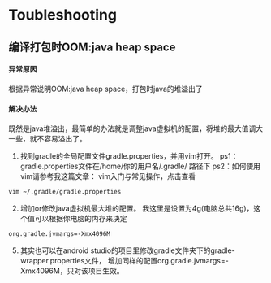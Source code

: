 # Toubleshooting

## 编译打包时OOM:java heap space

#### 异常原因
根据异常说明OOM:java heap space，打包时java的堆溢出了

#### 解决办法
既然是java堆溢出，最简单的办法就是调整java虚拟机的配置，将堆的最大值调大一些，就不容易溢出了。

1. 找到gradle的全局配置文件gradle.properties，并用vim打开。
ps1：gradle.properties文件在/home/你的用户名/.gradle/ 路径下
ps2：如何使用vim请参考我这篇文章： vim入门与常见操作，点击查看

```bash
vim ~/.gradle/gradle.properties
```

2. 增加or修改java虚拟机最大堆的配置。
我这里是设置为4g(电脑总共16g)，这个值可以根据你电脑的内存来决定

```bash
org.gradle.jvmargs=-Xmx4096M
```

5. 其实也可以在android studio的项目里修改gradle文件夹下的gradle-wrapper.properties文件，
增加同样的配置org.gradle.jvmargs=-Xmx4096M，只对该项目生效。